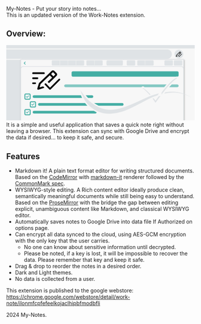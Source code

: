 My-Notes - Put your story into notes... \
This is an updated version of the Work-Notes extension.

## Overview:
![icon128](./src/icons/banner.jpeg)
It is a simple and useful application that saves a quick note right without leaving a browser.
This extension can sync with Google Drive and encrypt the data if desired... to keep it safe, and secure.

## Features
- Markdown it! A plain text format editor for writing structured documents. Based on the [CodeMirror](https://codemirror.net/) with [markdown-it](https://github.com/markdown-it) renderer followed by the [CommonMark spec](https://spec.commonmark.org/).
- WYSIWYG-style editing. A Rich content editor ideally produce clean, semantically meaningful documents while still being easy to understand. Based on the [ProseMirror](https://prosemirror.net/) with the bridge the gap between editing explicit, unambiguous content like Markdown, and classical WYSIWYG editor.
- Automatically saves notes to Google Drive into data file If Authorized on options page. 
- Can encrypt all data synced to the cloud, using AES-GCM encryption with the only key that the user carries.
  - No one can know about sensitive information until decrypted. 
  - Please be noted, if a key is lost, it will be impossible to recover the data. Please remember that key and keep it safe.
- Drag & drop to reorder the notes in a desired order.
- Dark and Light themes. 
- No data is collected from a user.

This extension is published to the google webstore: https://chrome.google.com/webstore/detail/work-note/ilonmfcpfefeelkojaclhipbfmodbfli

2024 My-Notes.
